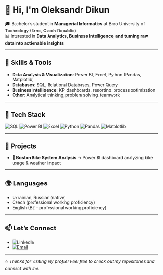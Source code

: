 # 👋 Hi, I'm Oleksandr Dikun  

🎓 Bachelor’s student in **Managerial Informatics** at Brno University of Technology (Brno, Czech Republic)  
📊 Interested in **Data Analytics, Business Intelligence, and turning raw data into actionable insights**  

---

## 🔧 Skills & Tools  
- **Data Analysis & Visualization**: Power BI, Excel, Python (Pandas, Matplotlib)  
- **Databases**: SQL, Relational Databases, Power Query  
- **Business Intelligence**: KPI dashboards, reporting, process optimization  
- **Other**: Analytical thinking, problem solving, teamwork  

---

## 🔧 Tech Stack
![SQL](https://img.shields.io/badge/SQL-336791?style=for-the-badge&logo=postgresql&logoColor=white)
![Power BI](https://img.shields.io/badge/Power%20BI-F2C811?style=for-the-badge&logo=powerbi&logoColor=black)
![Excel](https://img.shields.io/badge/Excel-217346?style=for-the-badge&logo=microsoft-excel&logoColor=white)
![Python](https://img.shields.io/badge/Python-3776AB?style=for-the-badge&logo=python&logoColor=white)
![Pandas](https://img.shields.io/badge/Pandas-150458?style=for-the-badge&logo=pandas&logoColor=white)
![Matplotlib](https://img.shields.io/badge/Matplotlib-11557c?style=for-the-badge)

---

## 📂 Projects  
- 🔹 **Boston Bike System Analysis** → Power BI dashboard analyzing bike usage & weather impact  

---

## 🌍 Languages  
- Ukrainian, Russian (native)  
- Czech (professional working proficiency)  
- English (B2 – professional working proficiency)  

---

## 📫 Let’s Connect  
- [![LinkedIn](https://img.shields.io/badge/LinkedIn-0A66C2?style=for-the-badge&logo=linkedin&logoColor=white)](https://www.linkedin.com/in/oleksandr-dikun/) 
- [![Email](https://img.shields.io/badge/Email-alexdikun07%40gmail.com-D14836?style=for-the-badge&logo=gmail&logoColor=white)](mailto:alexdikun07@gmail.com)

---
⭐  *Thanks for visiting my profile! Feel free to check out my repositories and connect with me.*

<!--
**incred1bleo/incred1bleo** is a ✨ _special_ ✨ repository because its `README.md` (this file) appears on your GitHub profile.

Here are some ideas to get you started:

- 🔭 I’m currently working on ...
- 🌱 I’m currently learning ...
- 👯 I’m looking to collaborate on ...
- 🤔 I’m looking for help with ...
- 💬 Ask me about ...
- 📫 How to reach me: ...
- 😄 Pronouns: ...
- ⚡ Fun fact: ...
-->
